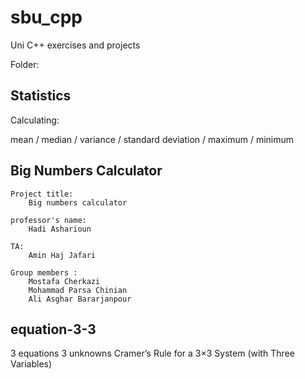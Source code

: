 # sbu_cpp
Uni C++ exercises and projects

Folder:

Statistics
--
Calculating:

mean / median / variance / standard deviation / maximum / minimum


Big Numbers Calculator
--
    Project title:
        Big numbers calculator

    professor's name:
        Hadi Asharioun

    TA:
        Amin Haj Jafari

    Group members :
        Mostafa Cherkazi
        Mohammad Parsa Chinian
        Ali Asghar Bararjanpour


equation-3-3
--
3 equations 3 unknowns
    Cramer’s Rule for a 3×3 System (with Three Variables)
